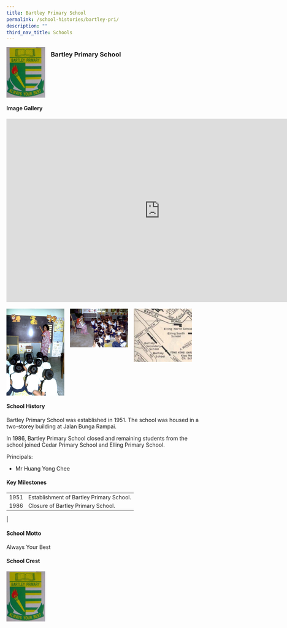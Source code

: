 ```yaml
---
title: Bartley Primary School
permalink: /school-histories/bartley-pri/
description: ""
third_nav_title: Schools
---
```

<img align="left" style="width:20%;margin-right:15px;" src="/images/bartleyprisch1.png">

### **Bartley Primary School**
<br clear="left">

#### **Image Gallery**
<iframe allowfullscreen="true" height="479" width="800" frameborder="0" src="https://docs.google.com/presentation/d/e/2PACX-1vT2P8-6b-PzEyZUzyUhd5QXdapCHte3WWSOYTO-O9KOnOflu7YGZC6k8UrWwvAPwSi0XuRwDIgZXDM4/embed?start=false&amp;loop=true&amp;delayms=5000"></iframe>
<p><a href="/images/bartleyprisch2.jpg">  
<img align="left" style="width:30%;margin-right:15px;" src="/images/bartleyprisch2.jpg">
</a></p>

<p><a href="/images/bartleyprisch3.jpg">  
<img align="left" style="width:30%;margin-right:15px;" src="/images/bartleyprisch3.jpg">
</a></p>

<p><a href="/images/bartleyprisch4.jpg">  
<img align="left" style="width:30%;margin-right:15px;" src="/images/bartleyprisch4.jpg">
</a></p>

<br clear="left">

#### **School History**
Bartley Primary School was established in 1951. The school was housed in a two-storey building at Jalan Bunga Rampai.  
  
In 1986, Bartley Primary School closed and remaining students from the school joined Cedar Primary School and Elling Primary School.

Principals:<br>
* Mr Huang Yong Chee

#### **Key Milestones**

|  |  |
|:---:|---|
| 1951 | Establishment of Bartley Primary School. |
| 1986 | Closure of Bartley Primary School. |
|

#### **School Motto**
Always Your Best

#### **School Crest**
<img align="left" style="width:20%;margin-right:15px;" src="/images/bartleyprisch1.png">

<br clear="left">